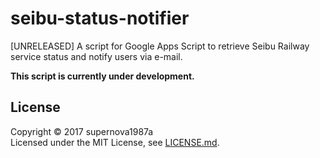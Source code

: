 ﻿# seibu-status-notifier

[UNRELEASED] A script for Google Apps Script to retrieve Seibu Railway service status and notify users via e-mail.

**This script is currently under development.**

## License

Copyright &copy; 2017 supernova1987a  
Licensed under the MIT License, see [LICENSE.md](LICENSE.md).